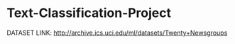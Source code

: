 # Text-Classification-Project

DATASET LINK:
http://archive.ics.uci.edu/ml/datasets/Twenty+Newsgroups
